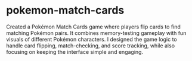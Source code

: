 # pokemon-match-cards
Created a Pokémon Match Cards game where players flip cards to find matching Pokémon pairs. It combines memory-testing gameplay with fun visuals of different Pokémon characters. I designed the game logic to handle card flipping, match-checking, and score tracking, while also focusing on keeping the interface simple and engaging.
